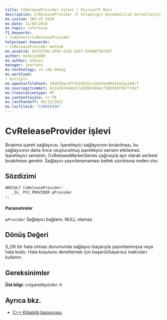 ```yaml
---
title: CvReleaseProvider Işlevi | Microsoft Docs
description: CvReleaseProvider (C Kitaplığı) Eşzamanlılık Görselleştiricisi SDK 'Sı işlevine yönelik başvuru bilgilerine bakın.
ms.custom: SEO-VS-2020
ms.date: 11/04/2016
ms.topic: reference
f1_keywords:
- cvmarkers/CvReleaseProvider
helpviewer_keywords:
- CvReleaseProvider method
ms.assetid: 8d74379e-295d-452b-bd5f-0769df387d4f
author: mikejo5000
ms.author: mikejo
manager: jmartens
ms.technology: vs-ide-debug
ms.workload:
- multiple
ms.openlocfilehash: 19dbf0acd7f3522632cce83fee90e18a21a104cf
ms.sourcegitcommit: b12a38744db371d2894769ecf305585f9577792f
ms.translationtype: MT
ms.contentlocale: tr-TR
ms.lasthandoff: 09/13/2021
ms.locfileid: "126625436"
---
```

# <a name="cvreleaseprovider-function"></a>CvReleaseProvider işlevi
Bırakma işareti sağlayıcısı. İşaretleyici sağlayıcının bırakılması, bu sağlayıcının daha önce oluşturulmuş işaretleyici serisini etkilemez. İşaretleyici serisinin, CvReleaseMarkerSeries çağrısıyla ayrı olarak serbest bırakılması gerekir. Sağlayıcı yayınlanamaması bellek sızıntısına neden olur.

## <a name="syntax"></a>Sözdizimi

```C
HRESULT CvReleaseProvider(
   _In_ PCV_PROVIDER pProvider
);
```

#### <a name="parameters"></a>Parametreler
 `pProvider` Sağlayıcı bağlamı. NULL olamaz.

## <a name="return-value"></a>Dönüş Değeri
 S_OK bir hata olması durumunda sağlayıcı başarıyla yayımlanmışsa veya hata kodu. Hata koşulunu denetlemek için başarılı/başarısız makroları kullanın.

## <a name="requirements"></a>Gereksinimler
 **Üst bilgi:** *cvişaretleyiciler. h*

## <a name="see-also"></a>Ayrıca bkz.
- [C++ Kitaplığı başvurusu](../profiling/cpp-library-reference.md)
